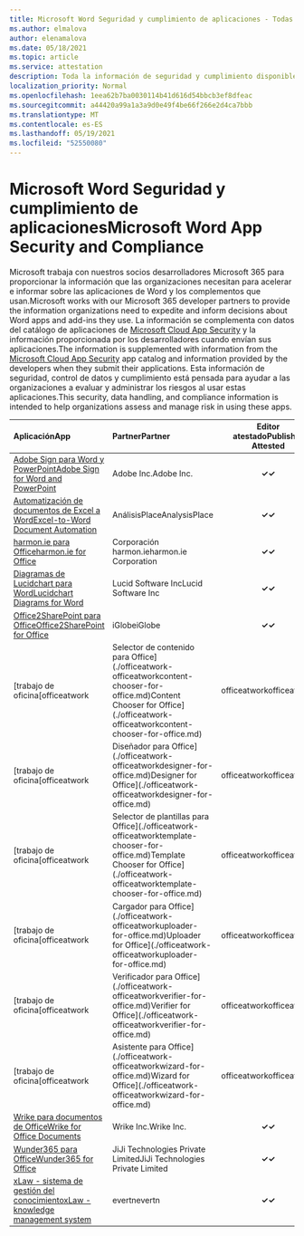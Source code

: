 ```yaml
---
title: Microsoft Word Seguridad y cumplimiento de aplicaciones - Todas las aplicaciones
ms.author: elmalova
author: elenamalova
ms.date: 05/18/2021
ms.topic: article
ms.service: attestation
description: Toda la información de seguridad y cumplimiento disponible para todas las aplicaciones Microsoft Word.
localization_priority: Normal
ms.openlocfilehash: 1eea62b7ba0030114b41d616d54bbcb3ef8dfeac
ms.sourcegitcommit: a44420a99a1a3a9d0e49f4be66f266e2d4ca7bbb
ms.translationtype: MT
ms.contentlocale: es-ES
ms.lasthandoff: 05/19/2021
ms.locfileid: "52550080"
---
```

# <a name="microsoft-word-app-security-and-compliance"></a><span data-ttu-id="caa6e-103">Microsoft Word Seguridad y cumplimiento de aplicaciones</span><span class="sxs-lookup"><span data-stu-id="caa6e-103">Microsoft Word App Security and Compliance</span></span>

<span data-ttu-id="caa6e-104">Microsoft trabaja con nuestros socios desarrolladores Microsoft 365 para proporcionar la información que las organizaciones necesitan para acelerar e informar sobre las aplicaciones de Word y los complementos que usan.</span><span class="sxs-lookup"><span data-stu-id="caa6e-104">Microsoft works with our Microsoft 365 developer partners to provide the information organizations need to expedite and inform decisions about Word apps and add-ins they use.</span></span> <span data-ttu-id="caa6e-105">La información se complementa con datos del catálogo de aplicaciones de [Microsoft Cloud App Security](https://www.microsoft.com/en-us/enterprise-mobility-security/cloud-app-security) y la información proporcionada por los desarrolladores cuando envían sus aplicaciones.</span><span class="sxs-lookup"><span data-stu-id="caa6e-105">The information is supplemented with information from the [Microsoft Cloud App Security](https://www.microsoft.com/en-us/enterprise-mobility-security/cloud-app-security) app catalog and information provided by the developers when they submit their applications.</span></span> <span data-ttu-id="caa6e-106">Esta información de seguridad, control de datos y cumplimiento está pensada para ayudar a las organizaciones a evaluar y administrar los riesgos al usar estas aplicaciones.</span><span class="sxs-lookup"><span data-stu-id="caa6e-106">This security, data handling, and compliance information is intended to help organizations assess and manage risk in using these apps.</span></span>

| <span data-ttu-id="caa6e-107">**Aplicación**</span><span class="sxs-lookup"><span data-stu-id="caa6e-107">**App**</span></span> | <span data-ttu-id="caa6e-108">**Partner**</span><span class="sxs-lookup"><span data-stu-id="caa6e-108">**Partner**</span></span> | <span data-ttu-id="caa6e-109">**Editor atestado**</span><span class="sxs-lookup"><span data-stu-id="caa6e-109">**Publisher Attested**</span></span> | <span data-ttu-id="caa6e-110">**Certificado**</span><span class="sxs-lookup"><span data-stu-id="caa6e-110">**Certified**</span></span> |
|:--------|:------------|:----------------------:|:-------------:|
| [<span data-ttu-id="caa6e-111">Adobe Sign para Word y PowerPoint</span><span class="sxs-lookup"><span data-stu-id="caa6e-111">Adobe Sign for Word and PowerPoint</span></span>](./adobe-inc-sign-for-word-and-powerpoint.md) | <span data-ttu-id="caa6e-112">Adobe Inc.</span><span class="sxs-lookup"><span data-stu-id="caa6e-112">Adobe Inc.</span></span> | <span data-ttu-id="caa6e-113">**✓**</span><span class="sxs-lookup"><span data-stu-id="caa6e-113">**✓**</span></span> | <img alt="Certified application badge" src="../media/certified-badge.png" height="25" width="25" /> |
| [<span data-ttu-id="caa6e-114">Automatización de documentos de Excel a Word</span><span class="sxs-lookup"><span data-stu-id="caa6e-114">Excel-to-Word Document Automation</span></span>](./analysisplace-excel-to-word-document-automation.md) | <span data-ttu-id="caa6e-115">AnálisisPlace</span><span class="sxs-lookup"><span data-stu-id="caa6e-115">AnalysisPlace</span></span> | <span data-ttu-id="caa6e-116">**✓**</span><span class="sxs-lookup"><span data-stu-id="caa6e-116">**✓**</span></span> |  |
| [<span data-ttu-id="caa6e-117">harmon.ie para Office</span><span class="sxs-lookup"><span data-stu-id="caa6e-117">harmon.ie for Office</span></span>](./harmonie-corporation-for-office.md) | <span data-ttu-id="caa6e-118">Corporación harmon.ie</span><span class="sxs-lookup"><span data-stu-id="caa6e-118">harmon.ie Corporation</span></span> | <span data-ttu-id="caa6e-119">**✓**</span><span class="sxs-lookup"><span data-stu-id="caa6e-119">**✓**</span></span> |  |
| [<span data-ttu-id="caa6e-120">Diagramas de Lucidchart para Word</span><span class="sxs-lookup"><span data-stu-id="caa6e-120">Lucidchart Diagrams for Word</span></span>](./lucid-software-inc-lucidchart-diagrams-for-word.md) | <span data-ttu-id="caa6e-121">Lucid Software Inc</span><span class="sxs-lookup"><span data-stu-id="caa6e-121">Lucid Software Inc</span></span> | <span data-ttu-id="caa6e-122">**✓**</span><span class="sxs-lookup"><span data-stu-id="caa6e-122">**✓**</span></span> |  |
| [<span data-ttu-id="caa6e-123">Office2SharePoint para Office</span><span class="sxs-lookup"><span data-stu-id="caa6e-123">Office2SharePoint for Office</span></span>](./iglobe-office2sharepoint-for-office.md) | <span data-ttu-id="caa6e-124">iGlobe</span><span class="sxs-lookup"><span data-stu-id="caa6e-124">iGlobe</span></span> | <span data-ttu-id="caa6e-125">**✓**</span><span class="sxs-lookup"><span data-stu-id="caa6e-125">**✓**</span></span> | <img alt="Certified application badge" src="../media/certified-badge.png" height="25" width="25" /> |
| <span data-ttu-id="caa6e-126">[trabajo de oficina</span><span class="sxs-lookup"><span data-stu-id="caa6e-126">[officeatwork</span></span> | <span data-ttu-id="caa6e-127">Selector de contenido para Office](./officeatwork-officeatworkcontent-chooser-for-office.md)</span><span class="sxs-lookup"><span data-stu-id="caa6e-127">Content Chooser for Office](./officeatwork-officeatworkcontent-chooser-for-office.md)</span></span> | <span data-ttu-id="caa6e-128">officeatwork</span><span class="sxs-lookup"><span data-stu-id="caa6e-128">officeatwork</span></span> | <span data-ttu-id="caa6e-129">**✓**</span><span class="sxs-lookup"><span data-stu-id="caa6e-129">**✓**</span></span> | <img alt="Certified application badge" src="../media/certified-badge.png" height="25" width="25" /> |
| <span data-ttu-id="caa6e-130">[trabajo de oficina</span><span class="sxs-lookup"><span data-stu-id="caa6e-130">[officeatwork</span></span> | <span data-ttu-id="caa6e-131">Diseñador para Office](./officeatwork-officeatworkdesigner-for-office.md)</span><span class="sxs-lookup"><span data-stu-id="caa6e-131">Designer for Office](./officeatwork-officeatworkdesigner-for-office.md)</span></span> | <span data-ttu-id="caa6e-132">officeatwork</span><span class="sxs-lookup"><span data-stu-id="caa6e-132">officeatwork</span></span> | <span data-ttu-id="caa6e-133">**✓**</span><span class="sxs-lookup"><span data-stu-id="caa6e-133">**✓**</span></span> | <img alt="Certified application badge" src="../media/certified-badge.png" height="25" width="25" /> |
| <span data-ttu-id="caa6e-134">[trabajo de oficina</span><span class="sxs-lookup"><span data-stu-id="caa6e-134">[officeatwork</span></span> | <span data-ttu-id="caa6e-135">Selector de plantillas para Office](./officeatwork-officeatworktemplate-chooser-for-office.md)</span><span class="sxs-lookup"><span data-stu-id="caa6e-135">Template Chooser for Office](./officeatwork-officeatworktemplate-chooser-for-office.md)</span></span> | <span data-ttu-id="caa6e-136">officeatwork</span><span class="sxs-lookup"><span data-stu-id="caa6e-136">officeatwork</span></span> | <span data-ttu-id="caa6e-137">**✓**</span><span class="sxs-lookup"><span data-stu-id="caa6e-137">**✓**</span></span> | <img alt="Certified application badge" src="../media/certified-badge.png" height="25" width="25" /> |
| <span data-ttu-id="caa6e-138">[trabajo de oficina</span><span class="sxs-lookup"><span data-stu-id="caa6e-138">[officeatwork</span></span> | <span data-ttu-id="caa6e-139">Cargador para Office](./officeatwork-officeatworkuploader-for-office.md)</span><span class="sxs-lookup"><span data-stu-id="caa6e-139">Uploader for Office](./officeatwork-officeatworkuploader-for-office.md)</span></span> | <span data-ttu-id="caa6e-140">officeatwork</span><span class="sxs-lookup"><span data-stu-id="caa6e-140">officeatwork</span></span> | <span data-ttu-id="caa6e-141">**✓**</span><span class="sxs-lookup"><span data-stu-id="caa6e-141">**✓**</span></span> | <img alt="Certified application badge" src="../media/certified-badge.png" height="25" width="25" /> |
| <span data-ttu-id="caa6e-142">[trabajo de oficina</span><span class="sxs-lookup"><span data-stu-id="caa6e-142">[officeatwork</span></span> | <span data-ttu-id="caa6e-143">Verificador para Office](./officeatwork-officeatworkverifier-for-office.md)</span><span class="sxs-lookup"><span data-stu-id="caa6e-143">Verifier for Office](./officeatwork-officeatworkverifier-for-office.md)</span></span> | <span data-ttu-id="caa6e-144">officeatwork</span><span class="sxs-lookup"><span data-stu-id="caa6e-144">officeatwork</span></span> | <span data-ttu-id="caa6e-145">**✓**</span><span class="sxs-lookup"><span data-stu-id="caa6e-145">**✓**</span></span> | <img alt="Certified application badge" src="../media/certified-badge.png" height="25" width="25" /> |
| <span data-ttu-id="caa6e-146">[trabajo de oficina</span><span class="sxs-lookup"><span data-stu-id="caa6e-146">[officeatwork</span></span> | <span data-ttu-id="caa6e-147">Asistente para Office](./officeatwork-officeatworkwizard-for-office.md)</span><span class="sxs-lookup"><span data-stu-id="caa6e-147">Wizard for Office](./officeatwork-officeatworkwizard-for-office.md)</span></span> | <span data-ttu-id="caa6e-148">officeatwork</span><span class="sxs-lookup"><span data-stu-id="caa6e-148">officeatwork</span></span> | <span data-ttu-id="caa6e-149">**✓**</span><span class="sxs-lookup"><span data-stu-id="caa6e-149">**✓**</span></span> | <img alt="Certified application badge" src="../media/certified-badge.png" height="25" width="25" /> |
| [<span data-ttu-id="caa6e-150">Wrike para documentos de Office</span><span class="sxs-lookup"><span data-stu-id="caa6e-150">Wrike for Office Documents</span></span>](./wrike-inc-for-office-documents.md) | <span data-ttu-id="caa6e-151">Wrike Inc.</span><span class="sxs-lookup"><span data-stu-id="caa6e-151">Wrike Inc.</span></span> | <span data-ttu-id="caa6e-152">**✓**</span><span class="sxs-lookup"><span data-stu-id="caa6e-152">**✓**</span></span> | <img alt="Certified application badge" src="../media/certified-badge.png" height="25" width="25" /> |
| [<span data-ttu-id="caa6e-153">Wunder365 para Office</span><span class="sxs-lookup"><span data-stu-id="caa6e-153">Wunder365 for Office</span></span>](./jiji-technologies-private-limited-wunder365-for-office.md) | <span data-ttu-id="caa6e-154">JiJi Technologies Private Limited</span><span class="sxs-lookup"><span data-stu-id="caa6e-154">JiJi Technologies Private Limited</span></span> | <span data-ttu-id="caa6e-155">**✓**</span><span class="sxs-lookup"><span data-stu-id="caa6e-155">**✓**</span></span> |  |
| [<span data-ttu-id="caa6e-156">xLaw - sistema de gestión del conocimiento</span><span class="sxs-lookup"><span data-stu-id="caa6e-156">xLaw - knowledge management system</span></span>](./evertn-xlaw-knowledge-management-system.md) | <span data-ttu-id="caa6e-157">evertn</span><span class="sxs-lookup"><span data-stu-id="caa6e-157">evertn</span></span> | <span data-ttu-id="caa6e-158">**✓**</span><span class="sxs-lookup"><span data-stu-id="caa6e-158">**✓**</span></span> |  |
